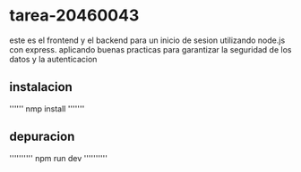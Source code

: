 # tarea-20460043
este es el frontend y el backend para un inicio de sesion utilizando node.js con express.
aplicando buenas practicas para garantizar la seguridad de los datos y la autenticacion
## instalacion 
''''''
nmp install
'''''''

## depuracion
''''''''''
npm run dev
''''''''''
